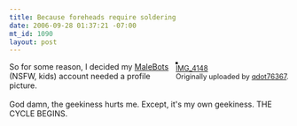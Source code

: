 ```yaml
--- 
title: Because foreheads require soldering
date: 2006-09-28 01:37:21 -07:00
mt_id: 1090
layout: post
---
```

<div style="float: right; margin-left: 10px; margin-bottom: 10px;">
 <a href="http://www.flickr.com/photos/80226255@N00/254623744/" title="photo sharing"><img src="http://static.flickr.com/90/254623744_da147e8004_m.jpg" alt="" style="border: solid 2px #000000;" /></a>
 <br />
 <span style="font-size: 0.9em; margin-top: 0px;">
  <a href="http://www.flickr.com/photos/80226255@N00/254623744/">IMG_4148</a>
  <br />
  Originally uploaded by <a href="http://www.flickr.com/people/80226255@N00/">qdot76367</a>.
 </span>
</div>
So for some reason, I decided my <A HREF='http://www.malebots.com'>MaleBots</a> (NSFW, kids) account needed a profile picture. <br />
<br />
God damn, the geekiness hurts me. Except, it's my own geekiness. THE CYCLE BEGINS.
<br clear="all" /> 
